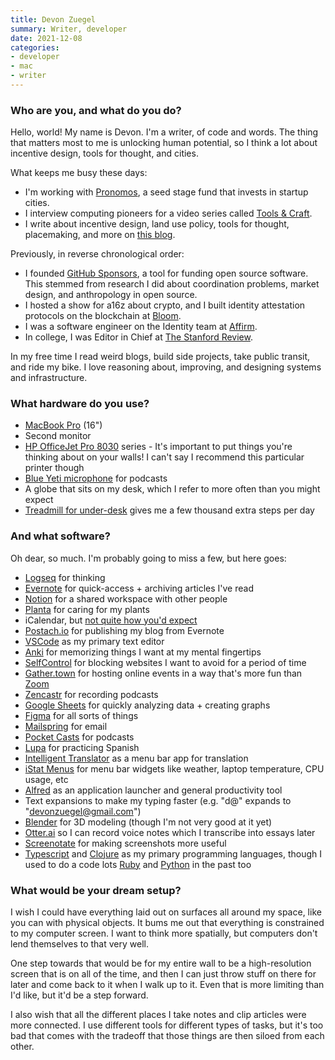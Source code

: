 ```yaml
---
title: Devon Zuegel
summary: Writer, developer
date: 2021-12-08
categories:
- developer
- mac
- writer
---
```


### Who are you, and what do you do?

Hello, world! My name is Devon. I'm a writer, of code and words. The thing that matters most to me is unlocking human potential, so I think a lot about incentive design, tools for thought, and cities.

What keeps me busy these days:

- I'm working with [Pronomos](https://pronomos.vc/ "A seed stage fund."), a seed stage fund that invests in startup cities.
- I interview computing pioneers for a video series called [Tools & Craft](https://www.notion.so/blog/topic/pioneers "Devon's interview series.").
- I write about incentive design, land use policy, tools for thought, placemaking, and more on [this blog](https://devonzuegel.com/ "Devon's website.").

Previously, in reverse chronological order:

- I founded [GitHub Sponsors][github-sponsors], a tool for funding open source software. This stemmed from research I did about coordination problems, market design, and anthropology in open source.
- I hosted a show for a16z about crypto, and I built identity attestation protocols on the blockchain at [Bloom][].
- I was a software engineer on the Identity team at [Affirm][].
- In college, I was Editor in Chief at [The Stanford Review](https://stanfordreview.org/ "A newspaper from Stanford University.").

In my free time I read weird blogs, build side projects, take public transit, and ride my bike. I love reasoning about, improving, and designing systems and infrastructure.

### What hardware do you use?

- [MacBook Pro][macbook-pro] (16")
- Second monitor
- [HP OfficeJet Pro 8030][officejet-pro-8030] series - It's important to put things you're thinking about on your walls! I can't say I recommend this particular printer though
- [Blue Yeti microphone][yeti] for podcasts
- A globe that sits on my desk, which I refer to more often than you might expect
- [Treadmill for under-desk][sf-t7945] gives me a few thousand extra steps per day

### And what software?

Oh dear, so much. I'm probably going to miss a few, but here goes:

- [Logseq][] for thinking
- [Evernote][] for quick-access + archiving articles I've read
- [Notion][] for a shared workspace with other people
- [Planta][] for caring for my plants
- iCalendar, but [not quite how you'd expect](https://devonzuegel.com/post/contemplating-calendars "Devon's post about how she uses calendars.")
- [Postach.io][] for publishing my blog from Evernote
- [VSCode][visual-studio-code] as my primary text editor
- [Anki][] for memorizing things I want at my mental fingertips
- [SelfControl][] for blocking websites I want to avoid for a period of time
- [Gather.town][gather] for hosting online events in a way that's more fun than [Zoom][zoom.2]
- [Zencastr][] for recording podcasts
- [Google Sheets][google-sheets] for quickly analyzing data + creating graphs
- [Figma][] for all sorts of things
- [Mailspring][] for email
- [Pocket Casts][pocket-casts] for podcasts
- [Lupa][] for practicing Spanish
- [Intelligent Translator][intelligent-translator] as a menu bar app for translation
- [iStat Menus][istat-menus] for menu bar widgets like weather, laptop temperature, CPU usage, etc
- [Alfred][] as an application launcher and general productivity tool
- Text expansions to make my typing faster (e.g. "d@" expands to "devonzuegel@gmail.com")
- [Blender][] for 3D modeling (though I'm not very good at it yet)
- [Otter.ai][otter] so I can record voice notes which I transcribe into essays later
- [Screenotate][] for making screenshots more useful
- [Typescript][] and [Clojure][] as my primary programming languages, though I used to do a code lots [Ruby][] and [Python][] in the past too

### What would be your dream setup?

I wish I could have everything laid out on surfaces all around my space, like you can with physical objects. It bums me out that everything is constrained to my computer screen. I want to think more spatially, but computers don't lend themselves to that very well.

One step towards that would be for my entire wall to be a high-resolution screen that is on all of the time, and then I can just throw stuff on there for later and come back to it when I walk up to it. Even that is more limiting than I'd like, but it'd be a step forward.

I also wish that all the different places I take notes and clip articles were more connected. I use different tools for different types of tasks, but it's too bad that comes with the tradeoff that those things are then siloed from each other.

[affirm]: https://www.affirm.com/ "A service for buying products with repayments over time."
[alfred]: https://www.alfredapp.com/ "A launcher app for the Mac."
[anki]: http://www.ankisrs.net/ "A flash-card based learning tool."
[blender]: https://www.blender.org/ "A free, open-source 3D renderer."
[bloom]: https://bloom.co/ "An identity and credit service."
[clojure]: https://en.wikipedia.org/wiki/Clojure "A dynamic programming language using the Java Virtual Machine."
[evernote]: https://evernote.com/ "Online software for capturing notes."
[figma]: https://www.figma.com/ "A collaborative design prototype service."
[gather]: https://www.gather.town/ "A service for online group collaboration."
[github-sponsors]: https://github.com/sponsors "A service for sponsoring open source developers."
[google-sheets]: https://www.google.com/sheets/about/ "Online spreadsheet software."
[intelligent-translator]: https://apps.apple.com/us/app/intelligent-translator/id1217010477?mt=12 "A macOS app that lets you perform translations."
[istat-menus]: https://bjango.com/mac/istatmenus/ "A collection of Mac OS X menu items for monitoring your system."
[logseq]: https://logseq.com/ "A personal knowledge capture tool."
[lupa]: https://www.lupa.app/ "An app for learning Spanish."
[macbook-pro]: https://www.apple.com/macbook-pro/ "A laptop."
[mailspring]: https://getmailspring.com/ "An email client."
[notion]: https://www.notion.so/ "A collaborative wiki service."
[officejet-pro-8030]: https://support.hp.com/us-en/product/hp-officejet-pro-8030-all-in-one-printer-series/24208734 "An all-in-one printer."
[otter]: https://otter.ai "A transcribing service."
[planta]: https://getplanta.com/ "An app to help you look after your plants."
[pocket-casts]: https://play.pocketcasts.com/ "A web-based podcast player."
[postach.io]: https://postach.io/ "A service for publishing websites via Evernote notes."
[python]: https://www.python.org/ "An interpreted scripting language."
[ruby]: https://www.ruby-lang.org/en/ "An interpreted scripting language."
[screenotate]: https://screenotate.com/ "A screen capture tool that uses OCR to save the text in your screenshots."
[selfcontrol]: https://selfcontrolapp.com/ "Mac software to keep you away from distracting websites."
[sf-t7945]: https://sunnyhealthfitness.com/products/walkstation-slim-flat-treadmill-for-under-desk-and-home-sf-t7945 "An under desk treadmill."
[typescript]: http://www.typescriptlang.org/ "An interpreted scripting language."
[visual-studio-code]: https://code.visualstudio.com/ "A development IDE."
[yeti]: http://bluemic.com/yeti/ "A USB microphone."
[zencastr]: https://zencastr.com/ "A service for recording audio."
[zoom.2]: https://zoom.us "Video conferencing software."

